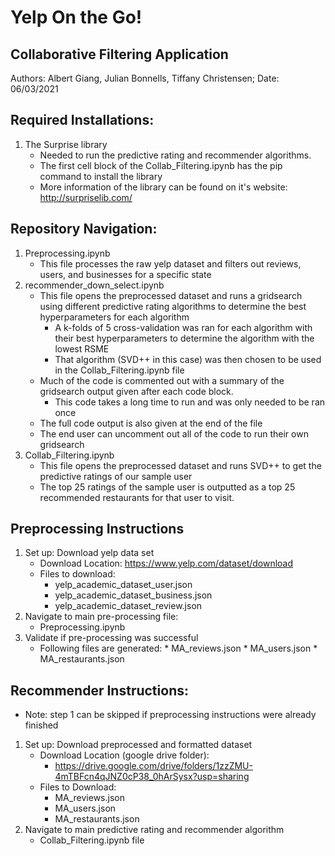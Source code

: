 # Yelp On the Go!
## Collaborative Filtering Application
Authors: Albert Giang, Julian Bonnells, Tiffany Christensen;
Date: 06/03/2021

## Required Installations:
1. The Surprise library
      * Needed to run the predictive rating and recommender algorithms. 
      * The first cell block of the Collab_Filtering.ipynb has the pip command to install the library
      * More information of the library can be found on it's website: http://surpriselib.com/                  


## Repository Navigation:
1) Preprocessing.ipynb
	- This file processes the raw yelp dataset and filters out reviews, users, and businesses for a specific state
2) recommender_down_select.ipynb
	- This file opens the preprocessed dataset and runs a gridsearch using different predictive rating algorithms to determine the best hyperparameters for each algorithm
        - A k-folds of 5 cross-validation was ran for each algorithm with their best hyperparameters to determine the algorithm with the lowest RSME
        - That algorithm (SVD++ in this case) was then chosen to be used in the Collab_Filtering.ipynb file
	- Much of the code is commented out with a summary of the gridsearch output given after each code block. 
        - This code takes a long time to run and was only needed to be ran once
	- The full code output is also given at the end of the file
	- The end user can uncomment out all of the code to run their own gridsearch
3) Collab_Filtering.ipynb
	- This file opens the preprocessed dataset and runs SVD++ to get the predictive ratings of our sample user
	- The top 25 ratings of the sample user is outputted as a top 25 recommended restaurants for that user to visit.

## Preprocessing Instructions
1. Set up: Download yelp data set
	* Download Location: https://www.yelp.com/dataset/download
	* Files to download:
		* yelp_academic_dataset_user.json
		* yelp_academic_dataset_business.json
		* yelp_academic_dataset_review.json
2. Navigate to main pre-processing file: 
	* Preprocessing.ipynb
4. Validate if pre-processing was successful
	* Following files are generated:
       		 * MA_reviews.json
       		 * MA_users.json
      		 * MA_restaurants.json

## Recommender Instructions: 
* Note: step 1 can be skipped if preprocessing instructions were already finished
1. Set up: Download preprocessed and formatted dataset 
     * Download Location (google drive folder):      
        * https://drive.google.com/drive/folders/1zzZMU-4mTBFcn4qJNZ0cP38_0hArSysx?usp=sharing
     * Files to Download:
        * MA_reviews.json
        * MA_users.json
        * MA_restaurants.json
2. Navigate to main predictive rating and recommender algorithm
     * Collab_Filtering.ipynb file
